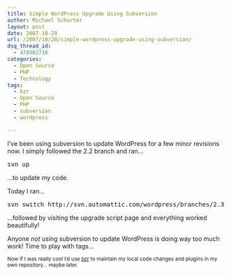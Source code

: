 ```yaml
---
title: Simple WordPress Upgrade Using Subversion
author: Michael Schurter
layout: post
date: 2007-10-28
url: /2007/10/28/simple-wordpress-upgrade-using-subversion/
dsq_thread_id:
  - 478902716
categories:
  - Open Source
  - PHP
  - Technology
tags:
  - bzr
  - Open Source
  - PHP
  - subversion
  - wordpress

---
```

I&#8217;ve been using subversion to update WordPress for a few minor revisions now. I simply followed the 2.2 branch and ran&#8230; 

<pre lang="bash">svn up</pre>

&#8230;to update my code.

Today I ran&#8230; 

<pre lang="bash">svn switch http://svn.automattic.com/wordpress/branches/2.3</pre>

&#8230;followed by visiting the upgrade script page and everything worked beautifully!

Anyone _not_ using subversion to update WordPress is doing way too much work! Time to play with tags&#8230;

<small>Now if I was really cool I&#8217;d use <a href="http://bazaar-vcs.org/">bzr</a> to maintain my local code changes and plugins in my own repository&#8230; maybe later.</small>